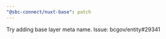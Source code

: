 ```yaml
---
"@sbc-connect/nuxt-base": patch
---
```


Try adding base layer meta name. Issue: bcgov/entity#29341

